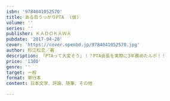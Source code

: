 ```yaml
---
isbn: '9784041052570'
title: ある日うっかりPTA  (仮)
volume: ''
series: ''
publisher: ＫＡＤＯＫＡＷＡ
pubdate: '2017-04-28'
cover: 'https://cover.openbd.jp/9784041052570.jpg'
author: 杉江松恋／著
description: 「PTAって大変そう」！？PTA会長を実際に3年務めたルポ！！
price: '1300'
genre: ''
target: 一般
format: 単行本
content: 日本文学、評論、随筆、その他

---
```

